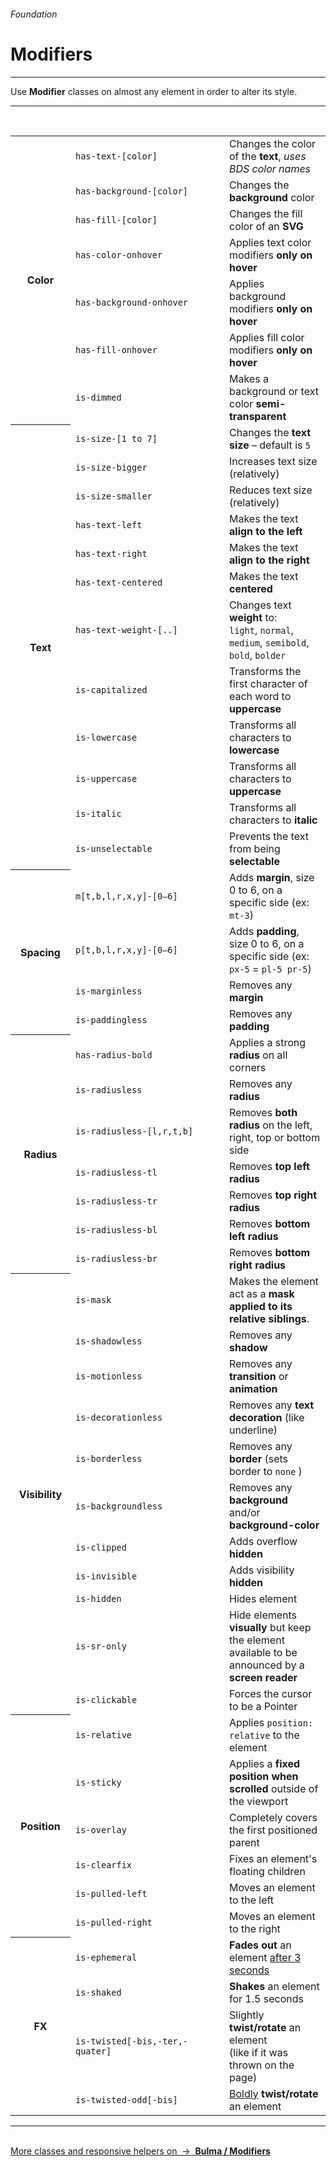 <h6 class="is-uppercase is-dimmed has-text-weight-medium is-size-6 is-size-7-mobile">Foundation</h6>
<h1 class="title"><span class="is-size-2-mobile">Modifiers</span></h1>
<hr class="is-visible is-size-3">
<p class="is-size-4 has-text-dark">
    Use <strong>Modifier</strong> classes on almost any element in order to alter its style.
</p>
<hr class="is-visible is-size-3"><br>

<table class="table is-bordered">
    <tbody>
        <tr>
            <th rowspan="7">Color</th>
            <td><code>has-text-[color]</code></td>
            <td>Changes the color of the <strong>text</strong>, <i>uses BDS color names</i></td>
        </tr>
        <tr>
            <td style="width: 230px;"><code>has-background-[color]</code></td>
            <td>Changes the <strong>background</strong> color</td>
        </tr>
        <tr>
            <td><code>has-fill-[color]</code></td>
            <td>Changes the fill color of an <strong>SVG</strong></td>
        </tr>
        <tr>
            <td><code>has-color-onhover</code></td>
            <td>Applies text color modifiers <strong class="has-text-primary has-color-onhover">only on hover</strong></td>
        </tr>
        <tr>
            <td><code>has-background-onhover</code></td>
            <td>Applies background modifiers <strong class="has-background-primary-gradient-light has-background-onhover">only on hover</strong></td>
        </tr>
        <tr>
            <td><code>has-fill-onhover</code></td>
            <td>Applies fill color modifiers <strong>only on hover</strong></td>
        </tr>
        <tr>
            <td><code>is-dimmed</code></td>
            <td>Makes a background or text color <strong>semi-transparent</strong></td>
        </tr>
        <tr>
            <th rowspan="12">Text</th>
            <td><code>is-size-[1 to 7]</code></td>
            <td>Changes the <strong>text size</strong> – default is <code>5</code></td>
        </tr>
        <tr>
            <td><code>is-size-bigger</code></td>
            <td>Increases text size (relatively)</td>
        </tr>
        <tr>
            <td><code>is-size-smaller</code></td>
            <td>Reduces text size (relatively)</td>
        </tr>
        <tr>
            <td><code>has-text-left</code></td>
            <td>Makes the text <strong>align to the left</strong></td>
        </tr>
        <tr>
            <td><code>has-text-right</code></td>
            <td>Makes the text <strong>align to the right</strong></td>
        </tr>
        <tr>
            <td><code>has-text-centered</code></td>
            <td>Makes the text <strong>centered</strong></td>
        </tr>
        <tr>
            <td><code>has-text-weight-[..]</code></td>
            <td>Changes text <strong>weight</strong> to:<br><code>light</code>, <code>normal</code>, <code>medium</code>, <code>semibold</code>, <code>bold</code>, <code>bolder</code></td>
        </tr>
        <tr>
            <td><code>is-capitalized</code></td>
            <td>Transforms the first character of each word to <strong>uppercase</strong></td>
        </tr>
        <tr>
            <td><code>is-lowercase</code></td>
            <td>Transforms all characters to <strong>lowercase</strong></td>
        </tr>
        <tr>
            <td><code>is-uppercase</code></td>
            <td>Transforms all characters to <strong>uppercase</strong></td>
        </tr>
        <tr>
            <td><code>is-italic</code></td>
            <td>Transforms all characters to <strong>italic</strong></td>
        </tr>
        <tr>
            <td><code>is-unselectable</code></td>
            <td>Prevents the text from being <strong>selectable</strong></td>
        </tr>
        <!-- <tr>
            <td><code>is-tight</code></td>
            <td>Shrinks the text's <strong>letter spacing</strong></td>
        </tr> -->
        <tr>
            <th rowspan="4">Spacing</th>
            <td><code>m[t,b,l,r,x,y]-[0–6]</code></td>
            <td>Adds <strong>margin</strong>, size 0 to 6, on a specific side (ex: <code>mt-3</code>)</td>
        </tr>
        <tr>
            <td><code>p[t,b,l,r,x,y]-[0–6]</code></td>
            <td>Adds <strong>padding</strong>, size 0 to 6, on a specific side (ex: <code>px-5</code> = <code>pl-5 pr-5</code>)</td>
        </tr>
        <tr>
            <td><code>is-marginless</code></td>
            <td>Removes any <strong>margin</strong></td>
        </tr>
        <tr>
            <td><code>is-paddingless</code></td>
            <td>Removes any <strong>padding</strong></td>
        </tr>
        <tr>
            <th rowspan="7">Radius</th>
            <td><code>has-radius-bold</code></td>
            <td>Applies a strong <strong>radius</strong> on all corners</td>
        </tr>
        <tr>
            <td><code>is-radiusless</code></td>
            <td>Removes any <strong>radius</strong></td>
        </tr>
        <tr>
            <td><code>is-radiusless-[l,r,t,b]</code></td>
            <td>Removes <strong>both radius</strong> on the left, right, top or bottom side</td>
        </tr>
        <tr>
            <td><code>is-radiusless-tl</code></td>
            <td>Removes <strong>top left radius</strong></td>
        </tr>
        <tr>
            <td><code>is-radiusless-tr</code></td>
            <td>Removes <strong>top right radius</strong></td>
        </tr>
        <tr>
            <td><code>is-radiusless-bl</code></td>
            <td>Removes <strong>bottom left radius</strong></td>
        </tr>
        <tr>
            <td><code>is-radiusless-br</code></td>
            <td>Removes <strong>bottom right radius</strong></td>
        </tr>
        <tr>
            <th rowspan="11">Visibility</th>
            <td><code>is-mask</code></td>
            <td>Makes the element act as a <strong>mask applied to its relative siblings</strong>.</td>
        </tr>
        <tr>
            <td><code>is-shadowless</code></td>
            <td>Removes any <strong>shadow</strong></td>
        </tr>
        <tr>
            <td><code>is-motionless</code></td>
            <td>Removes any <strong>transition</strong> or <strong>animation</strong></td>
        </tr>
        <tr>
            <td><code>is-decorationless</code></td>
            <td>Removes any <strong>text decoration</strong> (like underline)</td>
        </tr>
        <tr>
            <td><code>is-borderless</code></td>
            <td>Removes any <strong>border</strong> (sets border to <code>none</code> )</td>
        </tr>
        <tr>
            <td><code>is-backgroundless</code></td>
            <td>Removes any <strong>background</strong> and/or <strong>background-color</strong></td>
        </tr>
        <tr>
            <td><code>is-clipped</code></td>
            <td>Adds overflow <strong>hidden</strong></td>
        </tr>
        <tr>
            <td><code>is-invisible</code></td>
            <td>Adds visibility <strong>hidden</strong></td>
        </tr>
        <tr>
            <td><code>is-hidden</code></td>
            <td>Hides element</td>
        </tr>
        <tr>
            <td><code>is-sr-only</code></td>
            <td>Hide elements <strong>visually</strong> but keep the element available to be announced by a <strong>screen reader</strong></td>
        </tr>
        <tr>
            <td><code>is-clickable</code></td>
            <td>Forces the cursor to be a Pointer</td>
        </tr>
        <tr>
            <th rowspan="6" style="width: 5rem;">Position</th>
            <td style="width: 14rem;"><code>is-relative</code></td>
            <td>Applies <code>position: relative</code> to the element</td>
        </tr>
        <tr>
            <td><code>is-sticky</code></td>
            <td>Applies a <strong>fixed position when scrolled</strong> outside of the viewport</td>
        </tr>
        <tr>
            <td><code>is-overlay</code></td>
            <td>Completely covers the first positioned parent</td>
        </tr>
        <tr>
            <td><code>is-clearfix</code></td>
            <td>Fixes an element's floating children</td>
        </tr>
        <tr>
            <td><code>is-pulled-left</code></td>
            <td>Moves an element to the left</td>
        </tr>
        <tr>
            <td><code>is-pulled-right</code></td>
            <td>Moves an element to the right</td>
        </tr>
        <tr>
            <th rowspan="7" style="width: 5rem;">FX</th>
            <td><code>is-ephemeral</code> </td>
            <td><strong>Fades out</strong> an element <u>after 3 seconds</u></td>
        </tr>
        <tr>
            <td><code>is-shaked</code></td>
            <td><strong>Shakes</strong> an element for 1.5 seconds</td>
        </tr>
        <tr>
            <td><code>is-twisted[-bis,-ter,-quater]</code></td>
            <td>Slightly <strong>twist/rotate</strong> an element<br>(like if it was thrown on the page)</td>
        </tr>
        <tr>
            <td><code>is-twisted-odd[-bis]</code></td>
            <td><u>Boldly</u> <strong>twist/rotate</strong> an element</td>
        </tr>
    </tbody>
</table>

<hr class="is-size-3"><br>

<a href="https://bulma.io/documentation/modifiers/" target="blank" class="box is-well has-text-grey-dark">
    More classes and <u class="has-text-weight-medium">responsive helpers</u> on &nbsp;→&nbsp; <strong class="is-link has-text-primary">Bulma / Modifiers</strong>
</a>